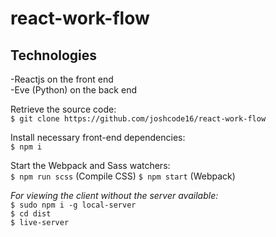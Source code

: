 
# react-work-flow

## Technologies  
-Reactjs on the front end  
-Eve (Python) on the back end

Retrieve the source code:  
`$ git clone https://github.com/joshcode16/react-work-flow`  


Install necessary front-end dependencies:  
`$ npm i`  

Start the Webpack and Sass watchers:  
`$ npm run scss` (Compile CSS)
`$ npm start` (Webpack)


_For viewing the client without the server available:_  
`$ sudo npm i -g local-server`  
`$ cd dist`  
`$ live-server`  
